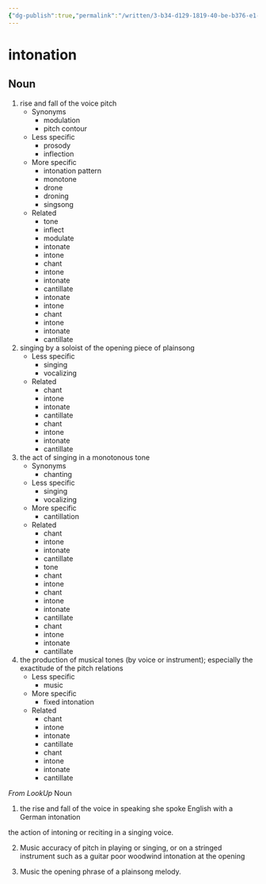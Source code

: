 ```yaml
---
{"dg-publish":true,"permalink":"/written/3-b34-d129-1819-40-be-b376-e1-b392-f13722/","dgHomeLink":true,"dgPassFrontmatter":false}
---
```


# intonation


## Noun

1. rise and fall of the voice pitch
	- Synonyms
		- modulation
		- pitch contour
	- Less specific
		- prosody
		- inflection
	- More specific
		- intonation pattern
		- monotone
		- drone
		- droning
		- singsong
	- Related
		- tone
		- inflect
		- modulate
		- intonate
		- intone
		- chant
		- intone
		- intonate
		- cantillate
		- intonate
		- intone
		- chant
		- intone
		- intonate
		- cantillate
2. singing by a soloist of the opening piece of plainsong
	- Less specific
		- singing
		- vocalizing
	- Related
		- chant
		- intone
		- intonate
		- cantillate
		- chant
		- intone
		- intonate
		- cantillate
3. the act of singing in a monotonous tone
	- Synonyms
		- chanting
	- Less specific
		- singing
		- vocalizing
	- More specific
		- cantillation
	- Related
		- chant
		- intone
		- intonate
		- cantillate
		- tone
		- chant
		- intone
		- chant
		- intone
		- intonate
		- cantillate
		- chant
		- intone
		- intonate
		- cantillate
4. the production of musical tones (by voice or instrument); especially the exactitude of the pitch relations
	- Less specific
		- music
	- More specific
		- fixed intonation
	- Related
		- chant
		- intone
		- intonate
		- cantillate
		- chant
		- intone
		- intonate
		- cantillate

*From LookUp*
Noun
1.	the rise and fall of the voice in speaking
she spoke English with a German intonation

the action of intoning or reciting in a singing voice.

2.	Music accuracy of pitch in playing or singing, or on a stringed instrument such as a guitar
poor woodwind intonation at the opening

3.	Music the opening phrase of a plainsong melody.